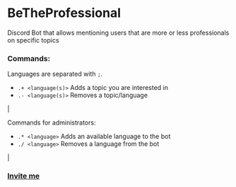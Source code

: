 # BeTheProfessional

Discord Bot that allows mentioning users that are more or less professionals on specific topics


### Commands:
Languages are separated with `;`.
- `.+ <language(s)>` Adds a topic you are interested in
- `.- <language(s)>` Removes a topic/language

|

Commands for administrators:
- `.* <language>` Adds an available language to the bot 
- `./ <language>` Removes a language from the bot

|

### [Invite me](https://discordapp.com/api/oauth2/authorize?client_id=349222867344424970&permissions=268503104&scope=bot)